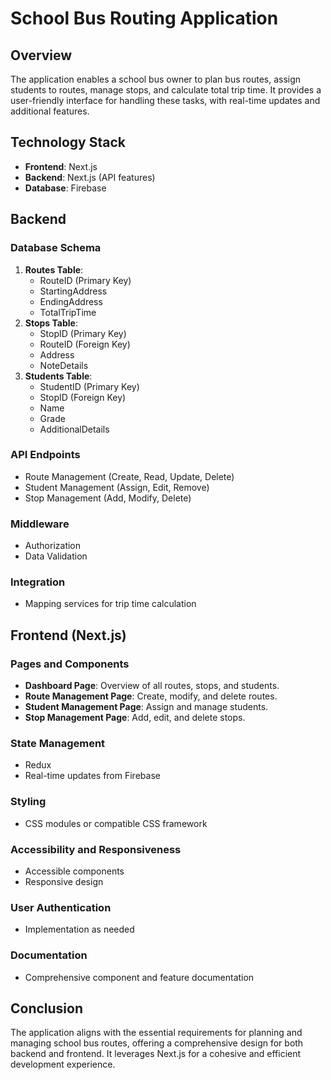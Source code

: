 # School Bus Routing Application

## Overview

The application enables a school bus owner to plan bus routes, assign students to routes, manage stops, and calculate total trip time. It provides a user-friendly interface for handling these tasks, with real-time updates and additional features.

## Technology Stack

- **Frontend**: Next.js
- **Backend**: Next.js (API features)
- **Database**: Firebase

## Backend

### Database Schema

1. **Routes Table**:
   - RouteID (Primary Key)
   - StartingAddress
   - EndingAddress
   - TotalTripTime
2. **Stops Table**:
   - StopID (Primary Key)
   - RouteID (Foreign Key)
   - Address
   - NoteDetails
3. **Students Table**:
   - StudentID (Primary Key)
   - StopID (Foreign Key)
   - Name
   - Grade
   - AdditionalDetails

### API Endpoints

- Route Management (Create, Read, Update, Delete)
- Student Management (Assign, Edit, Remove)
- Stop Management (Add, Modify, Delete)

### Middleware

- Authorization
- Data Validation

### Integration

- Mapping services for trip time calculation

## Frontend (Next.js)

### Pages and Components

- **Dashboard Page**: Overview of all routes, stops, and students.
- **Route Management Page**: Create, modify, and delete routes.
- **Student Management Page**: Assign and manage students.
- **Stop Management Page**: Add, edit, and delete stops.

### State Management

- Redux
- Real-time updates from Firebase

### Styling

- CSS modules or compatible CSS framework

### Accessibility and Responsiveness

- Accessible components
- Responsive design

### User Authentication

- Implementation as needed

### Documentation

- Comprehensive component and feature documentation

## Conclusion

The application aligns with the essential requirements for planning and managing school bus routes, offering a comprehensive design for both backend and frontend. It leverages Next.js for a cohesive and efficient development experience.
